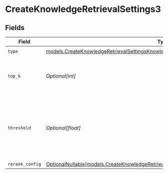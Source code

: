 # CreateKnowledgeRetrievalSettings3


## Fields

| Field                                                                                                                                                                      | Type                                                                                                                                                                       | Required                                                                                                                                                                   | Description                                                                                                                                                                |
| -------------------------------------------------------------------------------------------------------------------------------------------------------------------------- | -------------------------------------------------------------------------------------------------------------------------------------------------------------------------- | -------------------------------------------------------------------------------------------------------------------------------------------------------------------------- | -------------------------------------------------------------------------------------------------------------------------------------------------------------------------- |
| `type`                                                                                                                                                                     | [models.CreateKnowledgeRetrievalSettingsKnowledgeResponse200ApplicationJSONType](../models/createknowledgeretrievalsettingsknowledgeresponse200applicationjsontype.md)     | :heavy_check_mark:                                                                                                                                                         | N/A                                                                                                                                                                        |
| `top_k`                                                                                                                                                                    | *Optional[int]*                                                                                                                                                            | :heavy_minus_sign:                                                                                                                                                         | Used to filter chunks that are most similar to the query                                                                                                                   |
| `threshold`                                                                                                                                                                | *Optional[float]*                                                                                                                                                          | :heavy_minus_sign:                                                                                                                                                         | Used to filter chunks that are most similar to the query. A value of `0` will be consider disabled.                                                                        |
| `rerank_config`                                                                                                                                                            | [OptionalNullable[models.CreateKnowledgeRetrievalSettingsKnowledgeResponse200RerankConfig]](../models/createknowledgeretrievalsettingsknowledgeresponse200rerankconfig.md) | :heavy_minus_sign:                                                                                                                                                         | N/A                                                                                                                                                                        |